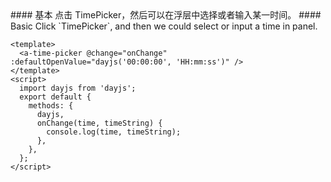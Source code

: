 <cn>
#### 基本
点击 TimePicker，然后可以在浮层中选择或者输入某一时间。
</cn>

<us>
#### Basic
Click `TimePicker`, and then we could select or input a time in panel.
</us>

```tpl
<template>
  <a-time-picker @change="onChange" :defaultOpenValue="dayjs('00:00:00', 'HH:mm:ss')" />
</template>
<script>
  import dayjs from 'dayjs';
  export default {
    methods: {
      dayjs,
      onChange(time, timeString) {
        console.log(time, timeString);
      },
    },
  };
</script>
```
